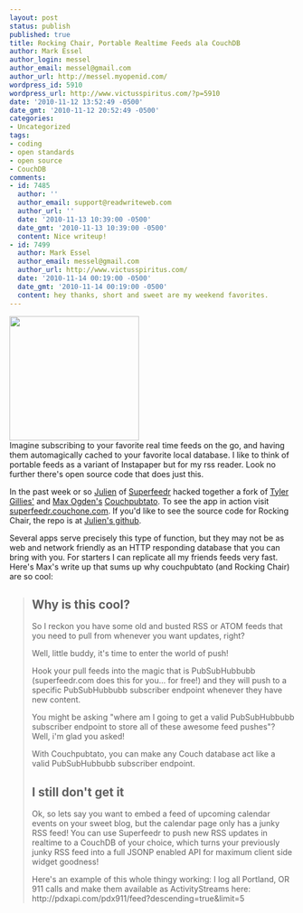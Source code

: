 ```yaml
---
layout: post
status: publish
published: true
title: Rocking Chair, Portable Realtime Feeds ala CouchDB
author: Mark Essel
author_login: messel
author_email: messel@gmail.com
author_url: http://messel.myopenid.com/
wordpress_id: 5910
wordpress_url: http://www.victusspiritus.com/?p=5910
date: '2010-11-12 13:52:49 -0500'
date_gmt: '2010-11-12 20:52:49 -0500'
categories:
- Uncategorized
tags:
- coding
- open standards
- open source
- CouchDB
comments:
- id: 7485
  author: ''
  author_email: support@readwriteweb.com
  author_url: ''
  date: '2010-11-13 10:39:00 -0500'
  date_gmt: '2010-11-13 10:39:00 -0500'
  content: Nice writeup!
- id: 7499
  author: Mark Essel
  author_email: messel@gmail.com
  author_url: http://www.victusspiritus.com/
  date: '2010-11-14 00:19:00 -0500'
  date_gmt: '2010-11-14 00:19:00 -0500'
  content: hey thanks, short and sweet are my weekend favorites.
---
```

<p><a href="http://www.victusspiritus.com/wp-content/uploads/2010/11/rockingchair.jpeg"><img src="http://www.victusspiritus.com/wp-content/uploads/2010/11/rockingchair.jpeg" alt="" title="rockingchair" width="229" height="220" class="aligncenter size-full wp-image-5911" /></a><br />
Imagine subscribing to your favorite real time feeds on the go, and having them automagically cached to your favorite local database. I like to think of portable feeds as a variant of Instapaper but for my rss reader. Look no further there's open source code that does just this.</p>
<p>In the past week or so <a href="http://twitter.com/julien51">Julien</a> of <a href="http://blog.superfeedr.com/">Superfeedr</a> hacked together a fork of <a href="https://github.com/tjgillies">Tyler Gillies'</a> and <a href="https://github.com/maxogden">Max Ogden's</a> <a href="https://github.com/maxogden/couchpubtato">Couchpubtato</a>. To see the app in action visit <a href="http://superfeedr.couchone.com/push/_design/push/index.html?utm_source=twitterfeed&utm_medium=twitter">superfeedr.couchone.com</a>. If you'd like to see the source code for Rocking Chair, the repo is at <a href="https://github.com/julien51/rocking-chair">Julien's github</a>.</p>
<p>Several apps serve precisely this type of function, but they may not be as web and network friendly as an HTTP responding database that you can bring with you. For starters I can replicate all my friends feeds very fast. Here's Max's write up that sums up why couchpubtato (and Rocking Chair) are so cool:</p>
<blockquote>
<h2>Why is this cool?</h2>
<p>So I reckon you have some old and busted RSS or ATOM feeds that you need to pull from whenever you want updates, right?</p>
<p>Well, little buddy, it's time to enter the world of push!</p>
<p>Hook your pull feeds into the magic that is PubSubHubbubb (superfeedr.com does this for you... for free!) and they will push to a specific PubSubHubbubb subscriber endpoint whenever they have new content.</p>
<p>You might be asking "where am I going to get a valid PubSubHubbubb subscriber endpoint to store all of these awesome feed pushes"? Well, i'm glad you asked!</p>
<p>With Couchpubtato, you can make any Couch database act like a valid PubSubHubbubb subscriber endpoint.</p>
<h2>I still don't get it</h2>
<p>Ok, so lets say you want to embed a feed of upcoming calendar events on your sweet blog, but the calendar page only has a junky RSS feed! You can use Superfeedr to push new RSS updates in realtime to a CouchDB of your choice, which turns your previously junky RSS feed into a full JSONP enabled API for maximum client side widget goodness!</p>
<p>Here's an example of this whole thingy working: I log all Portland, OR 911 calls and make them available as ActivityStreams here: http://pdxapi.com/pdx911/feed?descending=true&limit=5
</p></blockquote>
